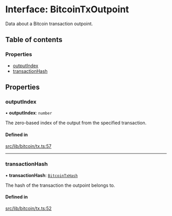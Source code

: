 # Interface: BitcoinTxOutpoint

Data about a Bitcoin transaction outpoint.

## Table of contents

### Properties

- [outputIndex](BitcoinTxOutpoint.md#outputindex)
- [transactionHash](BitcoinTxOutpoint.md#transactionhash)

## Properties

### outputIndex

• **outputIndex**: `number`

The zero-based index of the output from the specified transaction.

#### Defined in

[src/lib/bitcoin/tx.ts:57](https://github.com/keep-network/tbtc-v2/blob/main/typescript/src/lib/bitcoin/tx.ts#L57)

___

### transactionHash

• **transactionHash**: [`BitcoinTxHash`](../classes/BitcoinTxHash.md)

The hash of the transaction the outpoint belongs to.

#### Defined in

[src/lib/bitcoin/tx.ts:52](https://github.com/keep-network/tbtc-v2/blob/main/typescript/src/lib/bitcoin/tx.ts#L52)
